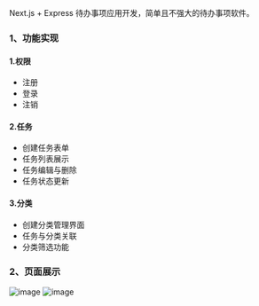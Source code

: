 Next.js + Express 待办事项应用开发，简单且不强大的待办事项软件。



### 1、功能实现

#### 1.权限

- 注册
- 登录
- 注销

#### 2.任务

- 创建任务表单
- 任务列表展示
- 任务编辑与删除
- 任务状态更新

#### 3.分类

- 创建分类管理界面
- 任务与分类关联
- 分类筛选功能


### 2、页面展示
![image](https://github.com/user-attachments/assets/2528b51c-c342-49c5-8640-123227f88a36)
![image](https://github.com/user-attachments/assets/4f03822b-1218-444e-96d1-e4622e4b9bad)

